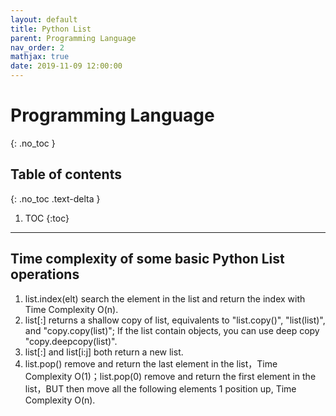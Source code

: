 ```yaml
---
layout: default
title: Python List
parent: Programming Language
nav_order: 2
mathjax: true
date: 2019-11-09 12:00:00
---
```

# Programming Language
{: .no_toc }

## Table of contents
{: .no_toc .text-delta }

1. TOC
{:toc}

---
## Time complexity of some basic Python List operations

1. list.index(elt) search the element in the list and return the index with Time Complexity O(n).
2. list[:] returns a shallow copy of list, equivalents to "list.copy()", "list(list)", and "copy.copy(list)"; If the list contain objects, you can use deep copy "copy.deepcopy(list)".
3. list[:] and list[i:j] both return a new list.
4. list.pop() remove and return the last element in the list，Time Complexity O(1)；list.pop(0) remove and return the first element in the list，BUT then move all the following elements 1 position up, Time Complexity O(n).
